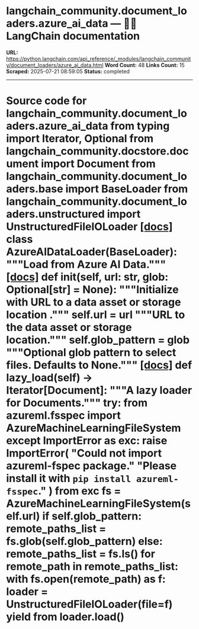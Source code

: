 # langchain_community.document_loaders.azure_ai_data — 🦜🔗 LangChain  documentation

**URL:** https://python.langchain.com/api_reference/_modules/langchain_community/document_loaders/azure_ai_data.html
**Word Count:** 48
**Links Count:** 15
**Scraped:** 2025-07-21 08:59:05
**Status:** completed

---

# Source code for langchain\_community.document\_loaders.azure\_ai\_data               from typing import Iterator, Optional          from langchain_community.docstore.document import Document     from langchain_community.document_loaders.base import BaseLoader     from langchain_community.document_loaders.unstructured import UnstructuredFileIOLoader                              [[docs]](https://python.langchain.com/api_reference/community/document_loaders/langchain_community.document_loaders.azure_ai_data.AzureAIDataLoader.html#langchain_community.document_loaders.azure_ai_data.AzureAIDataLoader)     class AzureAIDataLoader(BaseLoader):         """Load from Azure AI Data."""                         [[docs]](https://python.langchain.com/api_reference/community/document_loaders/langchain_community.document_loaders.azure_ai_data.AzureAIDataLoader.html#langchain_community.document_loaders.azure_ai_data.AzureAIDataLoader.__init__)         def __init__(self, url: str, glob: Optional[str] = None):             """Initialize with URL to a data asset or storage location             ."""             self.url = url             """URL to the data asset or storage location."""             self.glob_pattern = glob             """Optional glob pattern to select files. Defaults to None."""                                        [[docs]](https://python.langchain.com/api_reference/community/document_loaders/langchain_community.document_loaders.azure_ai_data.AzureAIDataLoader.html#langchain_community.document_loaders.azure_ai_data.AzureAIDataLoader.lazy_load)         def lazy_load(self) -> Iterator[Document]:             """A lazy loader for Documents."""             try:                 from azureml.fsspec import AzureMachineLearningFileSystem             except ImportError as exc:                 raise ImportError(                     "Could not import azureml-fspec package."                     "Please install it with `pip install azureml-fsspec`."                 ) from exc                  fs = AzureMachineLearningFileSystem(self.url)                  if self.glob_pattern:                 remote_paths_list = fs.glob(self.glob_pattern)             else:                 remote_paths_list = fs.ls()                  for remote_path in remote_paths_list:                 with fs.open(remote_path) as f:                     loader = UnstructuredFileIOLoader(file=f)                     yield from loader.load()